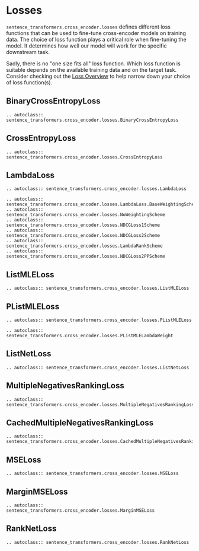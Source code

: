 # Losses
`sentence_transformers.cross_encoder.losses` defines different loss functions that can be used to fine-tune cross-encoder models on training data. The choice of loss function plays a critical role when fine-tuning the model. It determines how well our model will work for the specific downstream task.

Sadly, there is no "one size fits all" loss function. Which loss function is suitable depends on the available training data and on the target task. Consider checking out the [Loss Overview](../../cross_encoder/loss_overview.md) to help narrow down your choice of loss function(s).

## BinaryCrossEntropyLoss
```{eval-rst}
.. autoclass:: sentence_transformers.cross_encoder.losses.BinaryCrossEntropyLoss
```

## CrossEntropyLoss
```{eval-rst}
.. autoclass:: sentence_transformers.cross_encoder.losses.CrossEntropyLoss
```

## LambdaLoss
```{eval-rst}
.. autoclass:: sentence_transformers.cross_encoder.losses.LambdaLoss

.. autoclass:: sentence_transformers.cross_encoder.losses.LambdaLoss.BaseWeightingScheme
.. autoclass:: sentence_transformers.cross_encoder.losses.NoWeightingScheme
.. autoclass:: sentence_transformers.cross_encoder.losses.NDCGLoss1Scheme
.. autoclass:: sentence_transformers.cross_encoder.losses.NDCGLoss2Scheme
.. autoclass:: sentence_transformers.cross_encoder.losses.LambdaRankScheme
.. autoclass:: sentence_transformers.cross_encoder.losses.NDCGLoss2PPScheme
```

## ListMLELoss
```{eval-rst}
.. autoclass:: sentence_transformers.cross_encoder.losses.ListMLELoss
```

## PListMLELoss
```{eval-rst}
.. autoclass:: sentence_transformers.cross_encoder.losses.PListMLELoss

.. autoclass:: sentence_transformers.cross_encoder.losses.PListMLELambdaWeight
```

## ListNetLoss
```{eval-rst}
.. autoclass:: sentence_transformers.cross_encoder.losses.ListNetLoss
```

## MultipleNegativesRankingLoss
```{eval-rst}
.. autoclass:: sentence_transformers.cross_encoder.losses.MultipleNegativesRankingLoss
```

## CachedMultipleNegativesRankingLoss
```{eval-rst}
.. autoclass:: sentence_transformers.cross_encoder.losses.CachedMultipleNegativesRankingLoss
```

## MSELoss
```{eval-rst}
.. autoclass:: sentence_transformers.cross_encoder.losses.MSELoss
```

## MarginMSELoss
```{eval-rst}
.. autoclass:: sentence_transformers.cross_encoder.losses.MarginMSELoss
```

## RankNetLoss
```{eval-rst}
.. autoclass:: sentence_transformers.cross_encoder.losses.RankNetLoss
```